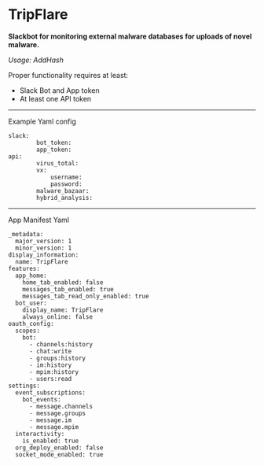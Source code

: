 # TripFlare

**Slackbot for monitoring external malware databases for uploads of novel malware.**

*Usage: AddHash <hash>*

Proper functionality requires at least:
 - Slack Bot and App token
 - At least one API token

<hr>
Example Yaml config

```
slack:
        bot_token: 
        app_token: 
api:
        virus_total: 
        vx:
			username:
			password:
        malware_bazaar: 
        hybrid_analysis:        
```
<hr>

App Manifest Yaml
```
_metadata:
  major_version: 1
  minor_version: 1
display_information:
  name: TripFlare
features:
  app_home:
    home_tab_enabled: false
    messages_tab_enabled: true
    messages_tab_read_only_enabled: true
  bot_user:
    display_name: TripFlare
    always_online: false
oauth_config:
  scopes:
    bot:
      - channels:history
      - chat:write
      - groups:history
      - im:history
      - mpim:history
      - users:read
settings:
  event_subscriptions:
    bot_events:
      - message.channels
      - message.groups
      - message.im
      - message.mpim
  interactivity:
    is_enabled: true
  org_deploy_enabled: false
  socket_mode_enabled: true
```
